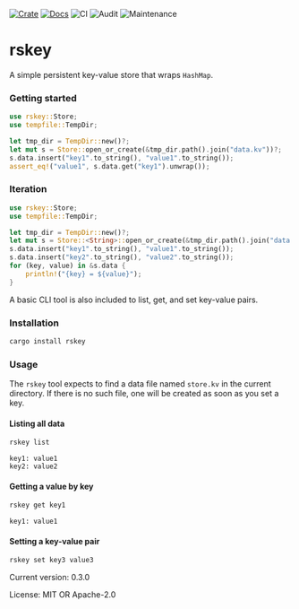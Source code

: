 [![Crate](https://img.shields.io/crates/v/rskey.svg)](https://crates.io/crates/rskey)
[![Docs](https://docs.rs/rskey/badge.svg)](https://docs.rs/rskey)
![CI](https://github.com/bitfield/rskey/actions/workflows/ci.yml/badge.svg)
![Audit](https://github.com/bitfield/rskey/actions/workflows/audit.yml/badge.svg)
![Maintenance](https://img.shields.io/badge/maintenance-actively--developed-brightgreen.svg)

# rskey

A simple persistent key-value store that wraps `HashMap`.

### Getting started

```rust
use rskey::Store;
use tempfile::TempDir;

let tmp_dir = TempDir::new()?;
let mut s = Store::open_or_create(&tmp_dir.path().join("data.kv"))?;
s.data.insert("key1".to_string(), "value1".to_string());
assert_eq!("value1", s.data.get("key1").unwrap());
```

### Iteration

```rust
use rskey::Store;
use tempfile::TempDir;

let tmp_dir = TempDir::new()?;
let mut s = Store::<String>::open_or_create(&tmp_dir.path().join("data.kv"))?;
s.data.insert("key1".to_string(), "value1".to_string());
s.data.insert("key2".to_string(), "value2".to_string());
for (key, value) in &s.data {
    println!("{key} = ${value}");
}
```

A basic CLI tool is also included to list, get, and set key-value pairs.

### Installation

```sh
cargo install rskey
```

### Usage

The `rskey` tool expects to find a data file named `store.kv` in the current
directory. If there is no such file, one will be created as soon as you set a
key.

#### Listing all data

```sh
rskey list
```
```
key1: value1
key2: value2
```

#### Getting a value by key

```sh
rskey get key1
```
```
key1: value1
```

#### Setting a key-value pair

```sh
rskey set key3 value3
```

Current version: 0.3.0

License: MIT OR Apache-2.0
